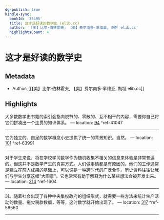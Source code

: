 ```yaml
---
dg-publish: true
kindle-sync:
  bookId: '35495'
  title: 这才是好读的数学史 (elib.cc)
  author: '【美】比尔·伯林霍夫, 【美】费尔南多·辜维亚, 胡坦 elib.cc'
  highlightsCount: 4
---
```

# 这才是好读的数学史
## Metadata
* Author: [[【美】比尔·伯林霍夫, 【美】费尔南多·辜维亚, 胡坦 elib.cc]]

## Highlights
大多数数学史书籍的索引会指向脱节的、零散的、互不相干的内容，需要你自己将它们拼凑出一个连贯的知识体系。 — location: [94]() ^ref-41047

---
它为独立的、自足的数学概念小史提供了统一的背景知识。当然， — location: [101]() ^ref-63991

---

对于学生来说，将在学校学习数学作为随机收集不相关的信息来体验是非常普遍的。但这并不是数学产生的真实方式。人们做事情都是有原因的，他们的工作通常是建立在前人成果的基础上，可以说是一种跨时代的广泛合作。历史资料往往让我们与学生分享这幅“大图景”。它也常常有助于解释为什么某些想法会被开发出来。 — location: [214]() ^ref-1604

---
3]。随着社会出现了各种中央集权政府的组织形式，就需要一些方法来统计生产活动的数量、拖欠税款数额，等等，这时数学就开始出现了。 — location: [317]() ^ref-56560

---
